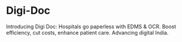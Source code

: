 # Digi-Doc
 Introducing Digi Doc: Hospitals go paperless with EDMS &amp; OCR. Boost efficiency, cut costs, enhance patient care. Advancing digital India.
